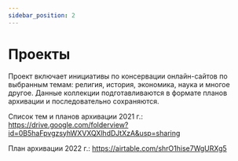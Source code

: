 ```yaml
---
sidebar_position: 2
---
```


# Проекты

Проект включает инициативы по консервации онлайн-сайтов по выбранным темам: религия, история, экономика, наука и многое другое.
Данные коллекции подготавливаются в формате планов архивации и последовательно сохраняются.

Список тем и планов архивации 2021 г.: https://drive.google.com/folderview?id=0B5haFpvgzsyhWXVXQXlhdDJtXzA&usp=sharing

План архивации 2022 г.: https://airtable.com/shrO1hise7WgURXg5 
